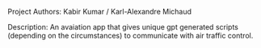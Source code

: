 Project Authors: Kabir Kumar / Karl-Alexandre Michaud

Description: An avaiation app that gives unique gpt generated scripts (depending on the circumstances) to communicate with air traffic control.
